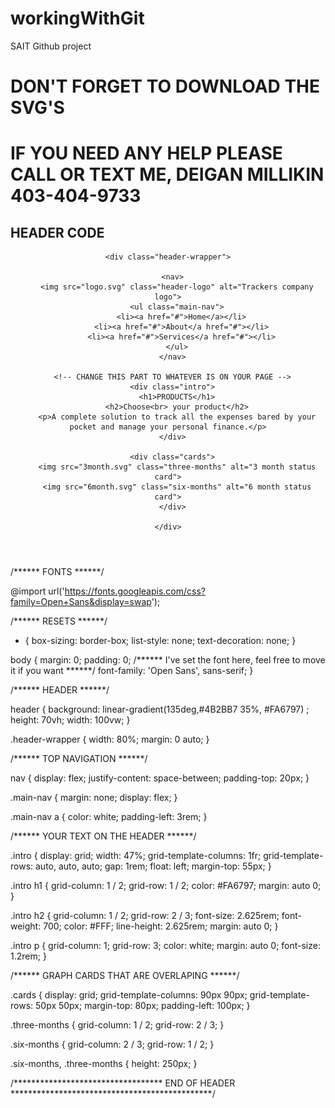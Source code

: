 # workingWithGit
SAIT Github project

# DON'T FORGET TO DOWNLOAD THE SVG'S

# IF YOU NEED ANY HELP PLEASE CALL OR TEXT ME, DEIGAN MILLIKIN 403-404-9733

## HEADER CODE

<!DOCTYPE html>
<html lang="en">
  
<head>
  <meta charset="UTF-8">
  <meta name="viewport" content="width=device-width, initial-scale=1.0">
  <meta http-equiv="X-UA-Compatible" content="ie=edge">
  <link rel="stylesheet" href="services.css">
  <title>Document</title>
</head>

<body>

  <header>

    <div class="header-wrapper">

      <nav>
        <img src="logo.svg" class="header-logo" alt="Trackers company logo">
        <ul class="main-nav">
          <li><a href="#">Home</a></li>
          <li><a href="#">About</a href="#"></li>
          <li><a href="#">Services</a href="#"></li>
        </ul>
      </nav>

      <!-- CHANGE THIS PART TO WHATEVER IS ON YOUR PAGE -->
      <div class="intro">
        <h1>PRODUCTS</h1>
        <h2>Choose<br> your product</h2>
        <p>A complete solution to track all the expenses bared by your pocket and manage your personal finance.</p>
      </div>

      <div class="cards">
        <img src="3month.svg" class="three-months" alt="3 month status card">
        <img src="6month.svg" class="six-months" alt="6 month status card">
      </div>

    </div>

  </header>

</body>
</html>




 /****** FONTS ******/
 
 @import url('https://fonts.googleapis.com/css?family=Open+Sans&display=swap');

/****** RESETS ******/

* {
  box-sizing: border-box;
  list-style: none;
  text-decoration: none;
}

body {
  margin: 0;
  padding: 0;
  /****** I've set the font here, feel free to move it if you want  ******/
  font-family: 'Open Sans', sans-serif;
}

/****** HEADER ******/

 header {
   background: linear-gradient(135deg,#4B2BB7 35%, #FA6797) ;
   height: 70vh;
   width: 100vw;
 }

 .header-wrapper {
   width: 80%;
   margin: 0 auto;
 }

/****** TOP NAVIGATION ******/

 nav {
  display: flex;
  justify-content: space-between;
  padding-top: 20px;
 }

 .main-nav {
   margin: none;
   display: flex;
 }

 .main-nav a {
   color: white;
   padding-left: 3rem;
 }

/****** YOUR TEXT ON THE HEADER ******/

 .intro {
   display: grid;
   width: 47%;
   grid-template-columns: 1fr;
   grid-template-rows: auto, auto, auto;
   gap: 1rem;
   float: left;
   margin-top: 55px;
 }

 .intro h1 {
  grid-column: 1 / 2;
  grid-row: 1 / 2;
  color: #FA6797;
  margin: auto 0;
 }

 .intro h2 {
  grid-column: 1 / 2;
  grid-row: 2 / 3;
  font-size: 2.625rem;
  font-weight: 700;
  color: #FFF;
  line-height: 2.625rem;
  margin: auto 0;
 }

 .intro p {
  grid-column: 1;
  grid-row: 3;
  color: white;
  margin: auto 0;
  font-size: 1.2rem;
 }

/****** GRAPH CARDS THAT ARE OVERLAPING ******/

 .cards {
  display: grid;
  grid-template-columns:  90px 90px;
  grid-template-rows: 50px 50px;
  margin-top: 80px;
  padding-left: 100px;
 }

 .three-months {
   grid-column: 1 / 2;
   grid-row: 2 / 3;
 }

 .six-months {
  grid-column: 2 / 3;
  grid-row: 1 / 2;
}

 .six-months,
 .three-months {
   height: 250px;
 } 
 
  /********************************** END OF HEADER **********************************************/